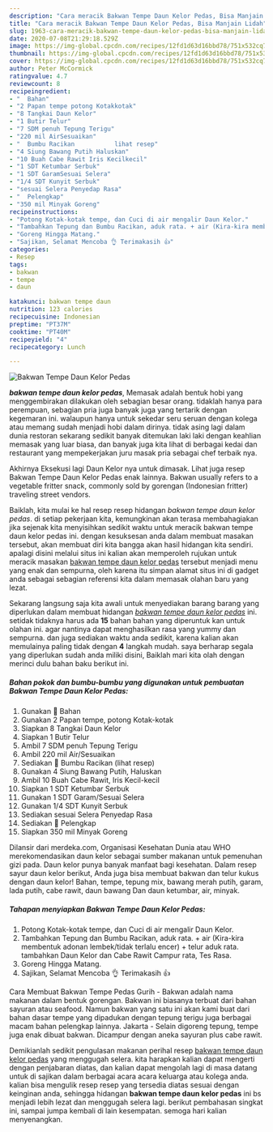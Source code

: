 ```yaml
---
description: "Cara meracik Bakwan Tempe Daun Kelor Pedas, Bisa Manjain Lidah"
title: "Cara meracik Bakwan Tempe Daun Kelor Pedas, Bisa Manjain Lidah"
slug: 1963-cara-meracik-bakwan-tempe-daun-kelor-pedas-bisa-manjain-lidah
date: 2020-07-08T21:29:18.529Z
image: https://img-global.cpcdn.com/recipes/12fd1d63d16bbd78/751x532cq70/bakwan-tempe-daun-kelor-pedas-foto-resep-utama.jpg
thumbnail: https://img-global.cpcdn.com/recipes/12fd1d63d16bbd78/751x532cq70/bakwan-tempe-daun-kelor-pedas-foto-resep-utama.jpg
cover: https://img-global.cpcdn.com/recipes/12fd1d63d16bbd78/751x532cq70/bakwan-tempe-daun-kelor-pedas-foto-resep-utama.jpg
author: Peter McCormick
ratingvalue: 4.7
reviewcount: 8
recipeingredient:
- "  Bahan"
- "2 Papan tempe potong Kotakkotak"
- "8 Tangkai Daun Kelor"
- "1 Butir Telur"
- "7 SDM penuh Tepung Terigu"
- "220 mil AirSesuaikan"
- "  Bumbu Racikan           lihat resep"
- "4 Siung Bawang Putih Haluskan"
- "10 Buah Cabe Rawit Iris Kecilkecil"
- "1 SDT Ketumbar Serbuk"
- "1 SDT GaramSesuai Selera"
- "1/4 SDT Kunyit Serbuk"
- "sesuai Selera Penyedap Rasa"
- "  Pelengkap"
- "350 mil Minyak Goreng"
recipeinstructions:
- "Potong Kotak-kotak tempe, dan Cuci di air mengalir Daun Kelor."
- "Tambahkan Tepung dan Bumbu Racikan, aduk rata. + air (Kira-kira membentuk adonan lembek/tidak terlalu encer) + telur aduk rata. tambahkan Daun Kelor dan Cabe Rawit Campur rata, Tes Rasa."
- "Goreng Hingga Matang."
- "Sajikan, Selamat Mencoba 👌 Terimakasih 👍"
categories:
- Resep
tags:
- bakwan
- tempe
- daun

katakunci: bakwan tempe daun 
nutrition: 123 calories
recipecuisine: Indonesian
preptime: "PT37M"
cooktime: "PT40M"
recipeyield: "4"
recipecategory: Lunch

---
```



![Bakwan Tempe Daun Kelor Pedas](https://img-global.cpcdn.com/recipes/12fd1d63d16bbd78/751x532cq70/bakwan-tempe-daun-kelor-pedas-foto-resep-utama.jpg)

<b><i>bakwan tempe daun kelor pedas</i></b>, Memasak adalah bentuk hobi yang menggembirakan dilakukan oleh sebagian besar orang. tidaklah hanya para perempuan, sebagian pria juga banyak juga yang tertarik dengan kegemaran ini. walaupun hanya untuk sekedar seru seruan dengan kolega atau memang sudah menjadi hobi dalam dirinya. tidak asing lagi dalam dunia restoran sekarang sedikit banyak ditemukan laki laki dengan keahlian memasak yang luar biasa, dan banyak juga kita lihat di berbagai kedai dan restaurant yang mempekerjakan juru masak pria sebagai chef terbaik nya.

Akhirnya Eksekusi lagi Daun Kelor nya untuk dimasak. Lihat juga resep Bakwan Tempe Daun Kelor Pedas enak lainnya. Bakwan usually refers to a vegetable fritter snack, commonly sold by gorengan (Indonesian fritter) traveling street vendors.

Baiklah, kita mulai ke hal resep resep hidangan <i>bakwan tempe daun kelor pedas</i>. di setiap pekerjaan kita, kemungkinan akan terasa membahagiakan jika sejenak kita menyisihkan sedikit waktu untuk meracik bakwan tempe daun kelor pedas ini. dengan kesuksesan anda dalam membuat masakan tersebut, akan membuat diri kita bangga akan hasil hidangan kita sendiri. apalagi disini melalui situs ini kalian akan memperoleh rujukan untuk meracik masakan <u>bakwan tempe daun kelor pedas</u> tersebut menjadi menu yang enak dan sempurna, oleh karena itu simpan alamat situs ini di gadget anda sebagai sebagian referensi kita dalam memasak olahan baru yang lezat.


Sekarang langsung saja kita awali untuk menyediakan barang barang yang diperlukan dalam membuat hidangan <u><i>bakwan tempe daun kelor pedas</i></u> ini. setidak tidaknya harus ada <b>15</b> bahan bahan yang diperuntuk kan untuk olahan ini. agar nantinya dapat menghasilkan rasa yang yummy dan sempurna. dan juga sediakan waktu anda sedikit, karena kalian akan memulainya paling tidak dengan <b>4</b> langkah mudah. saya berharap segala yang diperlukan sudah anda miliki disini, Baiklah mari kita olah dengan merinci dulu bahan baku berikut ini.

<!--inarticleads1-->

##### Bahan pokok dan bumbu-bumbu yang digunakan untuk pembuatan Bakwan Tempe Daun Kelor Pedas:

1. Gunakan  📝 Bahan
1. Gunakan 2 Papan tempe, potong Kotak-kotak
1. Siapkan 8 Tangkai Daun Kelor
1. Siapkan 1 Butir Telur
1. Ambil 7 SDM penuh Tepung Terigu
1. Ambil 220 mil Air/Sesuaikan
1. Sediakan  📝 Bumbu Racikan           (lihat resep)
1. Gunakan 4 Siung Bawang Putih, Haluskan
1. Ambil 10 Buah Cabe Rawit, Iris Kecil-kecil
1. Siapkan 1 SDT Ketumbar Serbuk
1. Gunakan 1 SDT Garam/Sesuai Selera
1. Gunakan 1/4 SDT Kunyit Serbuk
1. Sediakan sesuai Selera Penyedap Rasa
1. Sediakan  📝 Pelengkap
1. Siapkan 350 mil Minyak Goreng


Dilansir dari merdeka.com, Organisasi Kesehatan Dunia atau WHO merekomendasikan daun kelor sebagai sumber makanan untuk pemenuhan gizi pada. Daun kelor punya banyak manfaat bagi kesehatan. Dalam resep sayur daun kelor berikut, Anda juga bisa membuat bakwan dan telur kukus dengan daun kelor! Bahan, tempe, tepung mix, bawang merah putih, garam, lada putih, cabe rawit, daun bawang Dan daun ketumbar, air, minyak. 

<!--inarticleads2-->

##### Tahapan menyiapkan Bakwan Tempe Daun Kelor Pedas:

1. Potong Kotak-kotak tempe, dan Cuci di air mengalir Daun Kelor.
1. Tambahkan Tepung dan Bumbu Racikan, aduk rata. + air (Kira-kira membentuk adonan lembek/tidak terlalu encer) + telur aduk rata. tambahkan Daun Kelor dan Cabe Rawit Campur rata, Tes Rasa.
1. Goreng Hingga Matang.
1. Sajikan, Selamat Mencoba 👌 Terimakasih 👍


Cara Membuat Bakwan Tempe Pedas Gurih - Bakwan adalah nama makanan dalam bentuk gorengan. Bakwan ini biasanya terbuat dari bahan sayuran atau seafood. Namun bakwan yang satu ini akan kami buat dari bahan dasar tempe yang dipadukan dengan tepung terigu juga berbagai macam bahan pelengkap lainnya. Jakarta - Selain digoreng tepung, tempe juga enak dibuat bakwan. Dicampur dengan aneka sayuran plus cabe rawit. 

Demikianlah sedikit pengulasan makanan perihal resep <u>bakwan tempe daun kelor pedas</u> yang menggugah selera. kita harapkan kalian dapat mengerti dengan penjabaran diatas, dan kalian dapat mengolah lagi di masa datang untuk di sajikan dalam berbagai acara acara keluarga atau kolega anda. kalian bisa mengulik resep resep yang tersedia diatas sesuai dengan keinginan anda, sehingga hidangan <b>bakwan tempe daun kelor pedas</b> ini bs menjadi lebih lezat dan menggugah selera lagi. berikut pembahasan singkat ini, sampai jumpa kembali di lain kesempatan. semoga hari kalian menyenangkan.
